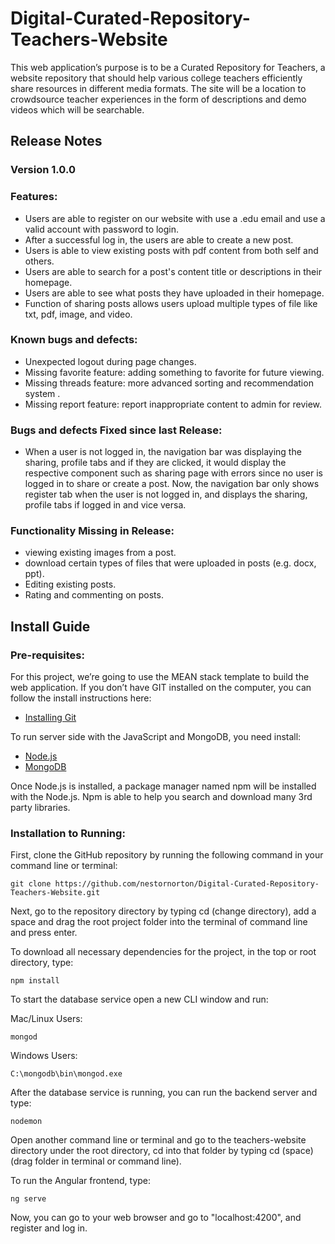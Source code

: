 # Digital-Curated-Repository-Teachers-Website

This web application’s purpose is to be a Curated Repository for Teachers, a website repository that should help various college teachers efficiently share resources in different media formats. The site will be a location to crowdsource teacher experiences in the form of descriptions and demo videos which will be searchable.


## Release Notes
### Version 1.0.0

### Features:

* Users are able to register on our website with use a .edu email and use a valid account with password to login. 
* After a successful log in, the users are able to create a new post.
* Users is able to view existing posts with pdf content from both self and others.
* Users are able to search for a post's content title or descriptions in their homepage.
* Users are able to see what posts they have uploaded in their homepage. 
* Function of sharing posts allows users upload multiple types of file like txt, pdf, image, and video.
   
### Known bugs and defects:

* Unexpected logout during page changes.
* Missing favorite feature: adding something to favorite for future viewing.
* Missing threads feature: more advanced sorting and recommendation system .
* Missing report feature: report inappropriate content to admin for review.

### Bugs and defects Fixed since last Release:
*  When a user is not logged in, the navigation bar was displaying the sharing, profile tabs and if they are clicked, it would display the respective component such as sharing page with errors since no user is logged in to share or create a post. Now, the navigation bar only shows register tab when the user is not logged in, and displays the sharing, profile tabs if logged in and vice versa.

### Functionality Missing in Release:

* viewing existing images from a post.
* download certain types of files that were uploaded in posts (e.g. docx, ppt).
* Editing existing posts.
* Rating and commenting on posts.


## Install Guide  

### Pre-requisites:
 
For this project, we’re going to use the MEAN stack template to build the web application.
If you don’t have GIT installed on the computer, you can follow the install instructions here:

* [Installing Git](https://git-scm.com/book/en/v2/Getting-Started-Installing-Git)

To run server side with the JavaScript and MongoDB, you need install:

* [Node.js](https://nodejs.org/)
* [MongoDB](https://www.mongodb.com/)

Once Node.js is installed, a package manager named npm will be installed with the Node.js. Npm is able to help you search and download many 3rd party libraries.
 
### Installation to Running:
 
First, clone the GitHub repository by running the following command in your command line or terminal:

```
git clone https://github.com/nestornorton/Digital-Curated-Repository-Teachers-Website.git
``` 

Next, go to the repository directory by typing 
cd (change directory), add a space and drag the root project folder into the terminal of command line and press enter.

To download all necessary dependencies for the project, in the top or root directory, type:

```
npm install
```
To start the database service open a new CLI window and run:

Mac/Linux Users:

```
mongod
```
Windows Users:

```
C:\mongodb\bin\mongod.exe
```
After the database service is running, you can run the backend server and type:

``` 
nodemon  
```
Open another command line or terminal and go to the teachers-website directory under the root directory, cd into that folder by typing cd (space) (drag folder in terminal or command line).
 
To run the Angular frontend, type:

``` 
ng serve
```   
Now, you can go to your web browser and go to "localhost:4200", and register and log in.




